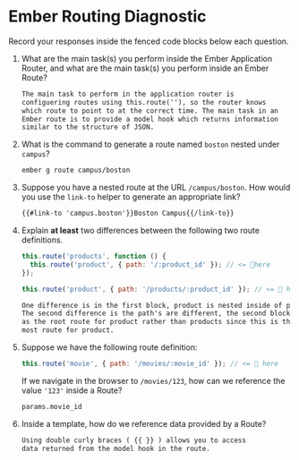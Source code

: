 # Ember Routing Diagnostic

Record your responses inside the fenced code blocks below each question.

1.  What are the main task(s) you perform inside the Ember Application Router,
    and what are the main task(s) you perform inside an Ember Route?

    ```md
    The main task to perform in the application router is
    configuering routes using this.route(''), so the router knows
    which route to point to at the correct time. The main task in an
    Ember route is to provide a model hook which returns information
    similar to the structure of JSON.
    ```

1.  What is the command to generate a route named `boston` nested under
    `campus`?

    ```md
    ember g route campus/boston
    ```

1.  Suppose you have a nested route at the URL `/campus/boston`. How would you
    use the `link-to` helper to generate an appropriate link?

    ```md
    {{#link-to 'campus.boston'}}Boston Campus{{/link-to}}
    ```

1.  Explain **at least** two differences between the following two route
    definitions.

    ```js
    this.route('products', function () {
      this.route('product', { path: '/:product_id' }); // <= 👀here
    });

    this.route('product', { path: '/products/:product_id' }); // <= 👀 here
    ```

    ```md
    One difference is in the first block, product is nested inside of products.
    The second difference is the path's are different, the second block acts
    as the root route for product rather than products since this is the top
    most route for product.
    ```

1.  Suppose we have the following route definition:

    ```js
    this.route('movie', { path: '/movies/:movie_id' }); // <= 👀 here
    ```

    If we navigate in the browser to `/movies/123`, how can we reference the
    value `'123'` inside a Route?

    ```md
    params.movie_id
    ```

1.  Inside a template, how do we reference data provided by a Route?

    ```md
    Using double curly braces ( {{ }} ) allows you to access
    data returned from the model hook in the route.
    ```
